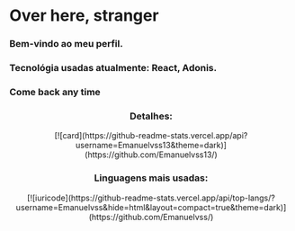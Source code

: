<h1>Over here, stranger</h1>
<h3>Bem-vindo ao meu perfil.</h3>
<h3>Tecnológia usadas atualmente: React, Adonis.</h3>
<h3>Come back any time</h3>

<div align="center" >
 
  <h3>Detalhes:</h3>
  [![card](https://github-readme-stats.vercel.app/api?username=Emanuelvss13&theme=dark)](https://github.com/Emanuelvss13/)

  <h3>Linguagens mais usadas:</h3>
  [![iuricode](https://github-readme-stats.vercel.app/api/top-langs/?username=Emanuelvss&hide=html&layout=compact=true&theme=dark)](https://github.com/Emanuelvss/)
</div>

